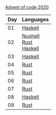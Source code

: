 [Advent of code 2020](https://adventofcode.com/2020)

| Day | Languages |
| --- | --------- |
| 01  | [Haskell](./haskell/src/day01.hs) |
| 02  | [Nushell](./nushell/day02.nu)<br>[Rust](./rust/src/day02.rs)<br>[Haskell](./haskell/src/day02.hs) |
| 03  | [Haskell](./haskell/src/day03.hs) |
| 04  | [Rust](./rust/src/day04.rs) |
| 05  | [Rust](./rust/src/day05.rs) |
| 06  | [Rust](./rust/src/day06.rs) |
| 07  | [Rust](./rust/src/day07.rs) |
| 08  | [Haskell](./haskell/src/day08.hs) |
| 09  | [Rust](./rust/src/day09.rs) |
